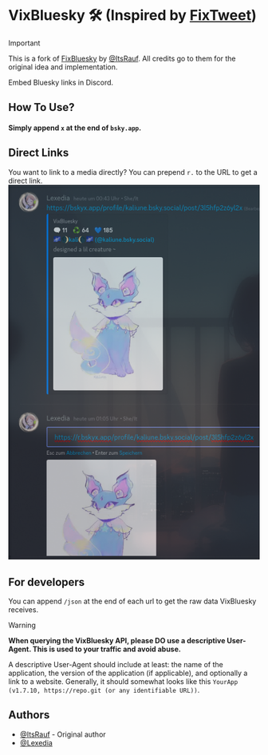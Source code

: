 # VixBluesky 🛠️ (Inspired by [FixTweet](https://github.com/FixTweet/FixTweet))

> [!IMPORTANT]
> This is a fork of [FixBluesky](https://github.com/ThornbushHQ/FixBluesky) by [@ItsRauf](https://www.github.com/ItsRauf).
> All credits go to them for the original idea and implementation.

Embed Bluesky links in Discord.

## How To Use?

#### Simply append `x` at the end of `bsky.app`.

## Direct Links

You want to link to a media directly? You can prepend `r.` to the URL to get a direct link.
![Direct Link](./.github/README/raw-media.png)

## For developers
You can append `/json` at the end of each url to get the raw data VixBluesky receives.

> [!WARNING]
> __When querying the VixBluesky API, please DO use a descriptive User-Agent. This is used to your traffic and avoid abuse.__
> 
> A descriptive User-Agent should include at least: the name of the application, the version of the application (if applicable), and optionally a link to a website. 
> Generally, it should somewhat looks like this `YourApp (v1.7.10, https://repo.git (or any identifiable URL))`.

## Authors

- [@ItsRauf](https://www.github.com/ItsRauf) - Original author
- [@Lexedia](https://www.github.com/Lexedia)
